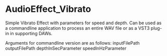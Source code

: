 # AudioEffect_Vibrato

Simple Vibrato Effect with parameters for speed and depth. Can be used as a commandline application to process an entire WAV file or as a VST3 plug-in in supporting DAWs.

Arguments for commandline version are as follows: inputFilePath outputFilePath depthInSecParameter speedInHzParameter
